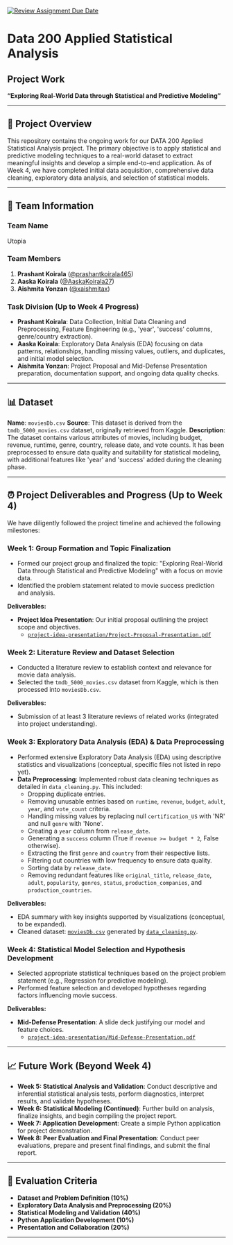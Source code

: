 [![Review Assignment Due Date](https://classroom.github.com/assets/deadline-readme-button-22041afd0340ce965d47ae6ef1cefeee28c7c493a6346c4f15d667ab976d596c.svg)](https://classroom.github.com/a/Qfg2XI5Y)
# Data 200 Applied Statistical Analysis  
## Project Work  
**“Exploring Real-World Data through Statistical and Predictive Modeling”**

---

## 🚀 Project Overview

This repository contains the ongoing work for our DATA 200 Applied Statistical Analysis project. The primary objective is to apply statistical and predictive modeling techniques to a real-world dataset to extract meaningful insights and develop a simple end-to-end application. As of Week 4, we have completed initial data acquisition, comprehensive data cleaning, exploratory data analysis, and selection of statistical models.

---

## 👥 Team Information

### Team Name
Utopia

### Team Members
1.  **Prashant Koirala** ([@prashantkoirala465](https://github.com/prashantkoirala465))
2.  **Aaska Koirala** ([@AaskaKoirala27](https://github.com/AaskaKoirala27))
3.  **Aishmita Yonzan** ([@xaishmitax](https://github.com/xaishmitax))

### Task Division (Up to Week 4 Progress)
*   **Prashant Koirala**: Data Collection, Initial Data Cleaning and Preprocessing, Feature Engineering (e.g., 'year', 'success' columns, genre/country extraction).
*   **Aaska Koirala**: Exploratory Data Analysis (EDA) focusing on data patterns, relationships, handling missing values, outliers, and duplicates, and initial model selection.
*   **Aishmita Yonzan**: Project Proposal and Mid-Defense Presentation preparation, documentation support, and ongoing data quality checks.

---

## 📊 Dataset

**Name**: `moviesDb.csv`
**Source**: This dataset is derived from the `tmdb_5000_movies.csv` dataset, originally retrieved from Kaggle.
**Description**: The dataset contains various attributes of movies, including budget, revenue, runtime, genre, country, release date, and vote counts. It has been preprocessed to ensure data quality and suitability for statistical modeling, with additional features like 'year' and 'success' added during the cleaning phase.

---

## ⏰ Project Deliverables and Progress (Up to Week 4)

We have diligently followed the project timeline and achieved the following milestones:

### **Week 1: Group Formation and Topic Finalization**
*   Formed our project group and finalized the topic: "Exploring Real-World Data through Statistical and Predictive Modeling" with a focus on movie data.
*   Identified the problem statement related to movie success prediction and analysis.

**Deliverables:**
*   **Project Idea Presentation**: Our initial proposal outlining the project scope and objectives.
    *   [`project-idea-presentation/Project-Proposal-Presentation.pdf`](project-idea-presentation/Project-Proposal-Presentation.pdf)

### **Week 2: Literature Review and Dataset Selection**
*   Conducted a literature review to establish context and relevance for movie data analysis.
*   Selected the `tmdb_5000_movies.csv` dataset from Kaggle, which is then processed into `moviesDb.csv`.

**Deliverables:**
*   Submission of at least 3 literature reviews of related works (integrated into project understanding).

### **Week 3: Exploratory Data Analysis (EDA) & Data Preprocessing**
*   Performed extensive Exploratory Data Analysis (EDA) using descriptive statistics and visualizations (conceptual, specific files not listed in repo yet).
*   **Data Preprocessing**: Implemented robust data cleaning techniques as detailed in `data_cleaning.py`. This included:
    *   Dropping duplicate entries.
    *   Removing unusable entries based on `runtime`, `revenue`, `budget`, `adult`, `year`, and `vote_count` criteria.
    *   Handling missing values by replacing null `certification_US` with 'NR' and null `genre` with 'None'.
    *   Creating a `year` column from `release_date`.
    *   Generating a `success` column (True if `revenue >= budget * 2`, False otherwise).
    *   Extracting the first `genre` and `country` from their respective lists.
    *   Filtering out countries with low frequency to ensure data quality.
    *   Sorting data by `release_date`.
    *   Removing redundant features like `original_title`, `release_date`, `adult`, `popularity`, `genres`, `status`, `production_companies`, and `production_countries`.

**Deliverables:**
*   EDA summary with key insights supported by visualizations (conceptual, to be expanded).
*   Cleaned dataset: [`moviesDb.csv`](moviesDb.csv) generated by [`data_cleaning.py`](data_cleaning.py).

### **Week 4: Statistical Model Selection and Hypothesis Development**
*   Selected appropriate statistical techniques based on the project problem statement (e.g., Regression for predictive modeling).
*   Performed feature selection and developed hypotheses regarding factors influencing movie success.

**Deliverables:**
*   **Mid-Defense Presentation**: A slide deck justifying our model and feature choices.
    *   [`project-idea-presentation/Mid-Defense-Presentation.pdf`](project-idea-presentation/Mid-Defense-Presentation.pdf)

---

## 📈 Future Work (Beyond Week 4)

*   **Week 5: Statistical Analysis and Validation**: Conduct descriptive and inferential statistical analysis tests, perform diagnostics, interpret results, and validate hypotheses.
*   **Week 6: Statistical Modeling (Continued)**: Further build on analysis, finalize insights, and begin compiling the project report.
*   **Week 7: Application Development**: Create a simple Python application for project demonstration.
*   **Week 8: Peer Evaluation and Final Presentation**: Conduct peer evaluations, prepare and present final findings, and submit the final report.

---

## 📏 Evaluation Criteria

*   **Dataset and Problem Definition (10%)**
*   **Exploratory Data Analysis and Preprocessing (20%)**
*   **Statistical Modeling and Validation (40%)**
*   **Python Application Development (10%)**
*   **Presentation and Collaboration (20%)**

---